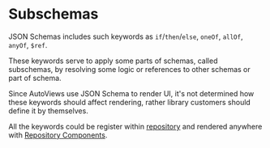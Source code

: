 # Subschemas

JSON Schemas includes such keywords as `if`/`then`/`else`, `oneOf`, `allOf`, `anyOf`, `$ref`.

These keywords serve to apply some parts of schemas, called subschemas, by resolving some logic or references to other schemas or part of schema.

Since AutoViews use JSON Schema to render UI, it's not determined how these keywords should affect rendering, rather library customers should define it by themselves.

All the keywords could be register within [repository](../entities/components-repo.md) and rendered anywhere with [Repository Components](../entities/repository-components.md).
